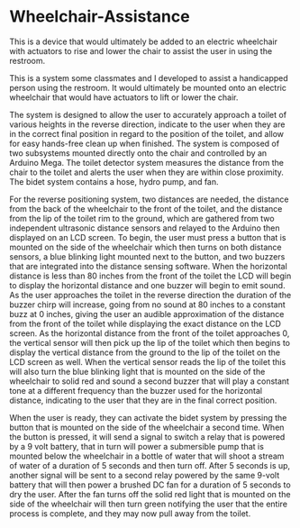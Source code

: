 # Wheelchair-Assistance
This is a device that would ultimately be added to an electric wheelchair with actuators to rise and lower the chair to 
assist the user in using the restroom. 

This is a system some classmates and I developed to assist a handicapped person using the restroom. It would ultimately 
be mounted onto an electric wheelchair that would have actuators to lift or lower the chair.

The system is designed to allow the user to accurately approach a toilet of various heights in the reverse direction, 
indicate to the user when they are in the correct final position in regard to the position of the toilet, and allow for 
easy hands-free clean up when finished. The system is composed of two subsystems mounted directly onto the chair and 
controlled by an Arduino Mega. The toilet detector system measures the distance from the chair to the toilet and alerts 
the user when they are within close proximity. The bidet system contains a hose, hydro pump, and fan.

For the reverse positioning system, two distances are needed, the distance from the back of the wheelchair to the front 
of the toilet, and the distance from the lip of the toilet rim to the ground, which are gathered from two independent 
ultrasonic distance sensors and relayed to the Arduino then displayed on an LCD screen. To begin, the user must press a 
button that is mounted on the side of the wheelchair which then turns on both distance sensors, a blue blinking light 
mounted next to the button, and two buzzers that are integrated into the distance sensing software. When the horizontal 
distance is less than 80 inches from the front of the toilet the LCD will begin to display the horizontal distance and 
one buzzer will begin to emit sound. As the user approaches the toilet in the reverse direction the duration of the buzzer 
chirp will increase, going from no sound at 80 inches to a constant buzz at 0 inches, giving the user an audible 
approximation of the distance from the front of the toilet while displaying the exact distance on the LCD screen. As 
the horizontal distance from the front of the toilet approaches 0, the vertical sensor will then pick up the lip of the 
toilet which then begins to display the vertical distance from the ground to the lip of the toilet on the LCD screen as 
well. When the vertical sensor reads the lip of the toilet this will also turn the blue blinking light that is mounted on 
the side of the wheelchair to solid red and sound a second buzzer that will play a constant tone at a different frequency 
than the buzzer used for the horizontal distance, indicating to the user that they are in the final correct position.

When the user is ready, they can activate the bidet system by pressing the button that is mounted on the side of the 
wheelchair a second time. When the button is pressed, it will send a signal to switch a relay that is powered by a 9 
volt battery, that in turn will power a submersible pump that is mounted below the wheelchair in a bottle of water that 
will shoot a stream of water of a duration of 5 seconds and then turn off. After 5 seconds is up, another signal will 
be sent to a second relay powered by the same 9-volt battery that will then power a brushed DC fan for a duration of 5 
seconds to dry the user. After the fan turns off the solid red light that is mounted on the side of the wheelchair will 
then turn green notifying the user that the entire process is complete, and they may now pull away from the toilet.
